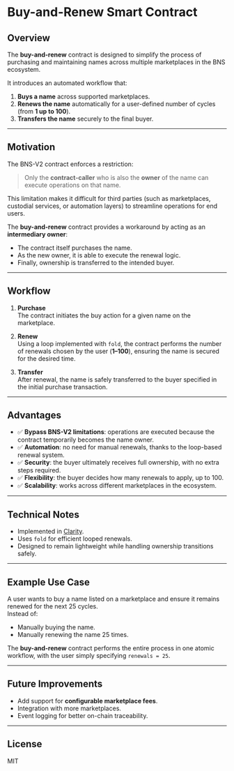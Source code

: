 # Buy-and-Renew Smart Contract

## Overview
The **buy-and-renew** contract is designed to simplify the process of purchasing and maintaining names across multiple marketplaces in the BNS ecosystem.  

It introduces an automated workflow that:
1. **Buys a name** across supported marketplaces.
2. **Renews the name** automatically for a user-defined number of cycles (from **1 up to 100**).
3. **Transfers the name** securely to the final buyer.

---

## Motivation
The BNS-V2 contract enforces a restriction:  
> Only the **contract-caller** who is also the **owner** of the name can execute operations on that name.

This limitation makes it difficult for third parties (such as marketplaces, custodial services, or automation layers) to streamline operations for end users.  

The **buy-and-renew** contract provides a workaround by acting as an **intermediary owner**:
- The contract itself purchases the name.
- As the new owner, it is able to execute the renewal logic.
- Finally, ownership is transferred to the intended buyer.

---

## Workflow
1. **Purchase**  
   The contract initiates the buy action for a given name on the marketplace.

2. **Renew**  
   Using a loop implemented with `fold`, the contract performs the number of renewals chosen by the user (**1–100**), ensuring the name is secured for the desired time.

3. **Transfer**  
   After renewal, the name is safely transferred to the buyer specified in the initial purchase transaction.

---

## Advantages
- ✅ **Bypass BNS-V2 limitations**: operations are executed because the contract temporarily becomes the name owner.  
- ✅ **Automation**: no need for manual renewals, thanks to the loop-based renewal system.  
- ✅ **Security**: the buyer ultimately receives full ownership, with no extra steps required.  
- ✅ **Flexibility**: the buyer decides how many renewals to apply, up to 100.  
- ✅ **Scalability**: works across different marketplaces in the ecosystem.  

---

## Technical Notes
- Implemented in [Clarity](https://docs.stacks.co/write-smart-contracts/clarity-language).  
- Uses `fold` for efficient looped renewals.  
- Designed to remain lightweight while handling ownership transitions safely.  

---

## Example Use Case
A user wants to buy a name listed on a marketplace and ensure it remains renewed for the next 25 cycles.  
Instead of:
- Manually buying the name.  
- Manually renewing the name 25 times.  

The **buy-and-renew** contract performs the entire process in one atomic workflow, with the user simply specifying `renewals = 25`.

---

## Future Improvements
- Add support for **configurable marketplace fees**.  
- Integration with more marketplaces.  
- Event logging for better on-chain traceability.  

---

## License
MIT
